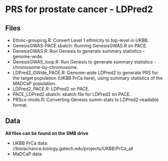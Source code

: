 # PRS for prostate cancer - LDPred2

## Files
* Ethnic-grouping.R: Convert Level 1 ethnicity to top-level in UKBB.
* GenesisGWAS-PACE.sbatch: Running GenesisGWAS.R on PACE.
* GenesisGWAS.R: Run Genesis to generate summary statistics - genome-wide.
* GenesisGWAS_loop.R: Run Genesis to generate summary statistics - chromosome-by-chromosome.
* LDPred2_GWide_PACE.R: Genome-wide LDPred2 to generate PRS for the target population (UKBB PrCa here), using summary statistics of the MADCaP population.
* LDPred2_PACE.R: LDPred2 on PACE.
* PACE_LDPred2.sbatch: sbatch file for LDPred2 on PACE.
* PRScs-mods.R: Converting Genesis summ-stats to LDPred2-readable format.

## Data
**All files can be found on the SMB drive**
* UKBB PrCa data: //biolachance.biology.gatech.edu/projects/UKBB/PrCa_all
* MaDCaP data:
